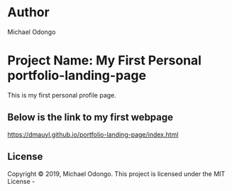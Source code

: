 # Author

Michael Odongo

# Project Name: My First Personal portfolio-landing-page

This is my first personal profile page.

## Below is the link to my first webpage

https://dmauyl.github.io/portfolio-landing-page/index.html

## License

Copyright © 2019, Michael Odongo. This project is licensed under the MIT License - 

 






